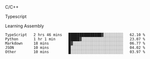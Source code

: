 <p>C/C++</p>
<p> Typescript</p>
<p>Learning Assembly</p>

<!--START_SECTION:waka-->

```text
TypeScript   2 hrs 46 mins   ███████████████▓░░░░░░░░░   62.10 %
Python       1 hr 1 min      █████▓░░░░░░░░░░░░░░░░░░░   23.07 %
Markdown     18 mins         █▓░░░░░░░░░░░░░░░░░░░░░░░   06.77 %
JSON         10 mins         █░░░░░░░░░░░░░░░░░░░░░░░░   04.02 %
Other        10 mins         █░░░░░░░░░░░░░░░░░░░░░░░░   03.97 %
```

<!--END_SECTION:waka-->
